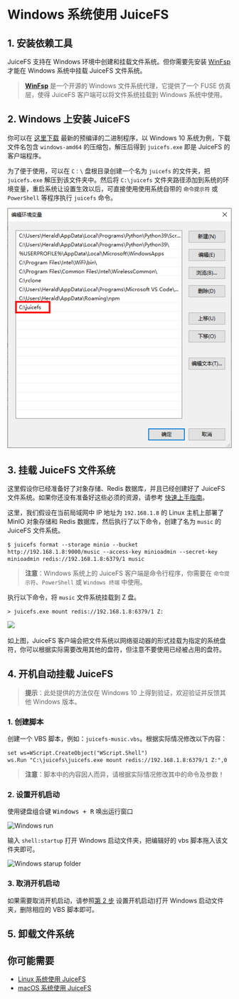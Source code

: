 # Windows 系统使用 JuiceFS

## 1. 安装依赖工具

JuiceFS 支持在 Windows 环境中创建和挂载文件系统。但你需要先安装  [WinFsp](http://www.secfs.net/winfsp/) 才能在 Windows 系统中挂载 JuiceFS 文件系统。

> **[WinFsp](https://github.com/billziss-gh/winfsp)** 是一个开源的 Windows 文件系统代理，它提供了一个 FUSE 仿真层，使得 JuiceFS 客户端可以将文件系统挂载到 Windows 系统中使用。

## 2. Windows 上安装 JuiceFS

你可以在 [这里下载](https://github.com/juicedata/juicefs/releases/latest) 最新的预编译的二进制程序，以 Windows 10 系统为例，下载文件名包含 `windows-amd64` 的压缩包，解压后得到 `juicefs.exe` 即是 JuiceFS 的客户端程序。

为了便于使用，可以在 `C：\` 盘根目录创建一个名为 `juicefs` 的文件夹，把 `juicefs.exe` 解压到该文件夹中。然后将 `C:\juicefs` 文件夹路径添加到系统的环境变量，重启系统让设置生效以后，可直接使用使用系统自带的 `命令提示符` 或 `PowerShell` 等程序执行 `juicefs` 命令。

![Windows ENV path](images/windows-path.png)

## 3. 挂载 JuiceFS 文件系统

这里假设你已经准备好了对象存储、Redis 数据库，并且已经创建好了 JuiceFS 文件系统。如果你还没有准备好这些必须的资源，请参考 [快速上手指南](quick_start_guide.md)。

这里，我们假设在当前局域网中 IP 地址为 `192.168.1.8` 的 Linux 主机上部署了 MinIO 对象存储和 Redis 数据库，然后执行了以下命令，创建了名为 `music` 的 JuiceFS 文件系统。

```shell
$ juicefs format --storage minio --bucket http://192.168.1.8:9000/music --access-key minioadmin --secret-key minioadmin redis://192.168.1.8:6379/1 music
```

> **注意**：Windows 系统上的 JuiceFS 客户端是命令行程序，你需要在 `命令提示符`、`PowerShell` 或 `Windows 终端` 中使用。

执行以下命令，将 `music` 文件系统挂载到 Z 盘。

```power
> juicefs.exe mount redis://192.168.1.8:6379/1 Z:
```

![](images/juicefs-on-windows-new.png)

如上图，JuiceFS 客户端会把文件系统以网络驱动器的形式挂载为指定的系统盘符，你可以根据实际需要改用其他的盘符，但注意不要使用已经被占用的盘符。

## 4. 开机自动挂载 JuiceFS

> **提示**：此处提供的方法仅在 Windows 10 上得到验证，欢迎验证并反馈其他 Windows 版本。

### 1. 创建脚本

创建一个 VBS 脚本，例如：`juicefs-music.vbs`。根据实际情况修改以下内容：

```vbscript
set ws=WScript.CreateObject("WScript.Shell")
ws.Run "C:\juicefs\juicefs.exe mount redis://192.168.1.8:6379/1 Z:",0
```

> **注意**：脚本中的内容因人而异，请根据实际情况修改其中的命令及参数！

### 2. 设置开机启动

使用键盘组合键 <kbd>Windows + R</kbd> 唤出运行窗口

![Windows run](images/windows-run-startup.png)

输入 `shell:startup` 打开 Windows 启动文件夹，把编辑好的 vbs 脚本拖入该文件夹即可。

![Windows starup folder](images/windows-mount-startup.png)

### 3. 取消开机启动

如果需要取消开机启动，请参照[第 2 步](#2-设置开机启动) 设置开机启动)打开 Windows 启动文件夹，删除相应的 VBS 脚本即可。

## 5. 卸载文件系统

## 你可能需要

- [Linux 系统使用 JuiceFS](juicefs_on_linux.md)
- [macOS 系统使用 JuiceFS](juicefs_on_macos.md)
